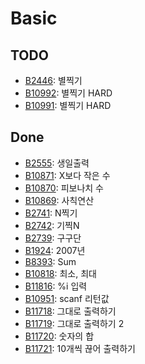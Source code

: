# Basic

## TODO

- [B2446](https://www.acmicpc.net/problem/2446): 별찍기
- [B10992](https://www.acmicpc.net/problem/10992): 별찍기 HARD
- [B10991](https://www.acmicpc.net/problem/10991): 별찍기 HARD

## Done

- [B2555](https://www.acmicpc.net/problem/2555): 생일출력
- [B10871](https://www.acmicpc.net/problem/10871): X보다 작은 수
- [B10870](https://www.acmicpc.net/problem/10870): 피보나치 수
- [B10869](https://www.acmicpc.net/problem/10869): 사칙연산
- [B2741](https://www.acmicpc.net/problem/2741): N찍기
- [B2742](https://www.acmicpc.net/problem/2742): 기찍N
- [B2739](https://www.acmicpc.net/problem/2739): 구구단
- [B1924](https://www.acmicpc.net/problem/2446): 2007년
- [B8393](https://www.acmicpc.net/problem/8393): Sum
- [B10818](https://www.acmicpc.net/problem/10818): 최소, 최대
- [B11816](https://www.acmicpc.net/problem/10816): %i 입력
- [B10951](https://www.acmicpc.net/problem/10951): scanf 리턴값
- [B11718](https://www.acmicpc.net/problem/11718): 그대로 출력하기
- [B11719](https://www.acmicpc.net/problem/11719): 그대로 출력하기 2
- [B11720](https://www.acmicpc.net/problem/11720): 숫자의 합
- [B11721](https://www.acmicpc.net/problem/10818): 10개씩 끊어 출력하기